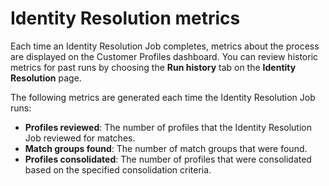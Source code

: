 # Identity Resolution metrics<a name="identity-resolution-metrics"></a>

Each time an Identity Resolution Job completes, metrics about the process are displayed on the Customer Profiles dashboard\. You can review historic metrics for past runs by choosing the **Run history** tab on the **Identity Resolution** page\. 

The following metrics are generated each time the Identity Resolution Job runs:
+ **Profiles reviewed**: The number of profiles that the Identity Resolution Job reviewed for matches\.
+ **Match groups found**: The number of match groups that were found\.
+ **Profiles consolidated**: The number of profiles that were consolidated based on the specified consolidation criteria\.